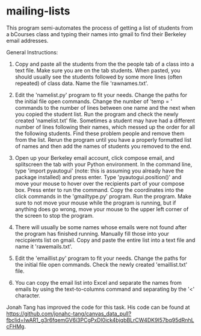 # mailing-lists
This program semi-automates the process of getting a list of students from a bCourses class and typing their names into gmail to find their Berkeley email addresses.

General Instructions:
1. Copy and paste all the students from the the people tab of a class into a text file. Make sure you are on the tab students. When pasted, you should usually see the students followed by some more lines (often repeated) of class data. Name the file 'rawnames.txt'.

2. Edit the 'namelist.py' program to fit your needs. Change the paths for the initial file open commands. Change the number of 'temp = ' commands to the number of lines between one name and the next when you copied the student list. Run the program and check the newly created 'namelist.txt' file. Sometimes a student may have had a different number of lines following their names, which messed up the order for all the following students. Find these problem people and remove them from the list. Rerun the program until you have a properly formatted list of names and then add the names of students you removed to the end.

3. Open up your Berkeley email account, click compose email, and splitscreen the tab with your Python environment. In the command line, type 'import pyautogui' (note: this is assuming you already have the package installed) and press enter. Type 'pyautogui.position()' and move your mouse to hover over the recipients part of your compose box. Press enter to run the command. Copy the coordinates into the click commands in the 'gmailtype.py' program. Run the program. Make sure to not move your mouse while the program is running, but if anything does go wrong, move your mouse to the upper left corner of the screen to stop the program. 

4. There will usually be some names whose emails were not found after the program has finished running. Manually fill those into your recicpients list on gmail. Copy and paste the entire list into a text file and name it 'rawemails.txt'.

5. Edit the 'emaillist.py' program to fit your needs. Change the paths for the initial file open commands. Check the newly created 'emaillist.txt' file. 

6. You can copy the email list into Excel and separate the names from emails by using the text-to-columns command and separating by the '<' character. 

Jonah Tang has improved the code for this task. His code can be found at https://github.com/jonahc-tang/canvas_data_pull?fbclid=IwAR1_g3r6fqemGV6i3PCgPxDl0ick4bjqbBLrCW4DK9I57bq95dRnhLcFHMg. 
